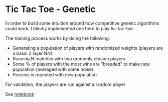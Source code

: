 # Tic Tac Toe - Genetic

In order to build some intuition around how competitive genetic algorithms
could work, I blindly implemented one here to play tic-tac-toe.

The training process works by doing the following:
 - Generating a population of players with randomized weights (players are a basic 2 layer NN)
 - Running N matches with two randomly chosen players
 - Some % of players with the most wins are "breeded" to make new population (averaged with some noise)
 - Process is repeated with new population

For validation, the players are run against a random player

See [notebook](tictactoe.ipynb)